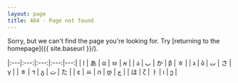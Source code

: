 ```yaml
---
layout: page
title: 404 - Page not found
---
```


Sorry, but we can't find the page you're looking for. Try [returning to the homepage]({{ site.baseurl }}/).


|:---|:---:|:---:|:---:|---:|
| ا  |  あ  |  α  |  ㅂ  |  א  |
| ა  |  ب  |  か  |  β  |  ㅎ  |
| ג  |  ბ  |  ت  |  さ  |  γ  |
| ㅎ  |  ד  |  გ  |  ث  |  た  |
| ε  |  ㅛ  |  ה  |  დ  |  ج  |
| は  |  ζ  |  ㅏ  |  ו  |  ე  |